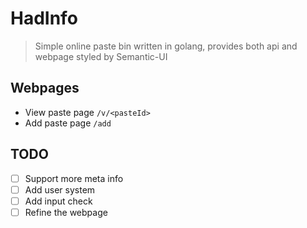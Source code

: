 # HadInfo
> Simple online paste bin written in golang, provides both api and webpage styled by Semantic-UI

## Webpages
- View paste page `/v/<pasteId>`
- Add paste page `/add`

## TODO
- [ ] Support more meta info
- [ ] Add user system
- [ ] Add input check
- [ ] Refine the webpage
